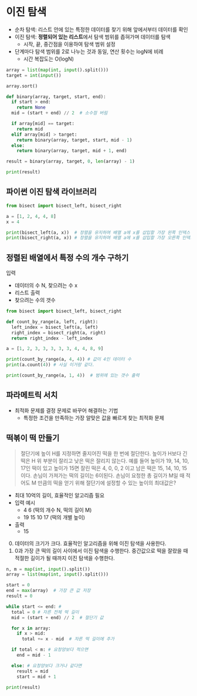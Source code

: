 # 이진 탐색

- 순차 탐색: 리스트 안에 있는 특정한 데이터를 찾기 위해 앞에서부터 데이터를 확인
- 이진 탐색: **정렬되어 있는 리스트**에서 탐색 범위를 좁혀가며 데이터를 탐색
  - 시작, 끝, 중간점을 이용하여 탐색 범위 설정
- 단계마다 탐색 범위를 2로 나누는 것과 동일, 연산 횟수는 logN에 비례
  - 시간 복잡도는 O(logN)

```py
array = list(map(int, input().split()))
target = int(input())

array.sort()

def binary(array, target, start, end):
  if start > end:
    return None
  mid = (start + end) // 2  # 소수점 버림

  if array[mid] == target:
    return mid
  elif array[mid] > target:
    return binary(array, target, start, mid - 1)
  else:
    return binary(array, target, mid + 1, end)

result = binary(array, target, 0, len(array) - 1)

print(result)
```

## 파이썬 이진 탐색 라이브러리

```py
from bisect import bisect_left, bisect_right

a = [1, 2, 4, 4, 8]
x = 4

print(bisect_left(a, x))  # 정렬을 유지하며 배열 a에 x를 삽입할 가장 왼쪽 인덱스 반환
print(bisect_right(a, x)) # 정렬을 유지하며 배열 a에 x를 삽입할 가장 오른쪽 인덱스 반환
```

## 정렬된 배열에서 특정 수의 개수 구하기

입력
- 데이터의 수 N, 찾으려는 수 x
- 리스트
출력
- 찾으려는 수의 갯수 

```py
from bisect import bisect_left, bisect_right

def count_by_range(a, left, right):
  left_index = bisect_left(a, left)
  right_index = bisect_right(a, right)
  return right_index - left_index

a = [1, 2, 3, 3, 3, 3, 3, 4, 4, 8, 9]

print(count_by_range(a, 4, 4)) # 값이 4인 데이터 수
print(a.count(4)) # 사실 이거랑 같다.

print(count_by_range(a, 1, 4))  # 범위에 있는 갯수 출력
```

## 파라메트릭 서치

- 최적화 문제를 결정 문제로 바꾸어 해결하는 기법
  - 특정한 조건을 만족하는 가장 알맞은 값을 빠르게 찾는 최적화 문제

## 떡볶이 떡 만들기

> 절단기에 높이 H를 지정하면 줄지어진 떡을 한 번에 절단한다. 높이가 H보다 긴 떡은 H 위 부분이 잘리고 낮은 떡은 잘리지 않는다. 예를 들어 높이가 19, 14, 10, 17인 떡이 있고 높이가 15면 잘린 떡은 4, 0, 0, 2 이고 남은 떡은 15, 14, 10, 15이다. 손님이 가져가는 떡의 길이는 6이된다. 손님이 요청한 총 길이가 M일 때 적어도 M 만큼의 떡을 얻기 위해 절단기에 설정할 수 있는 높이의 최대값은?

- 최대 10억의 길이, 효율적인 알고리즘 필요
- 입력 예시
  - 4 6 (떡의 개수 N, 떡의 길이 M)
  - 19 15 10 17 (떡의 개별 높이)
- 출력
  - 15

0. 데이터의 크기가 크다. 효율적인 알고리즘을 위해 이진 탐색을 사용한다.
1. 0과 가장 큰 떡의 길이 사이에서 이진 탐색을 수행한다. 중간값으로 떡을 잘랐을 때 적절한 길이가 될 때까지 이진 탐색을 수행한다.

```py
n, m = map(int, input().split())
array = list(map(int, input().split()))

start = 0
end = max(array)  # 가장 큰 값 저장
result = 0

while start <= end: # 
  total = 0 # 자른 전체 떡 길이
  mid = (start + end) // 2  # 절단기 값

  for x in array:
    if x > mid:
      total += x - mid  # 자른 떡 길이에 추가

  if total < m: # 요청양보다 적으면
    end = mid - 1

  else: # 요청양보다 크거나 같다면
    result = mid
    start = mid + 1

print(result)
```